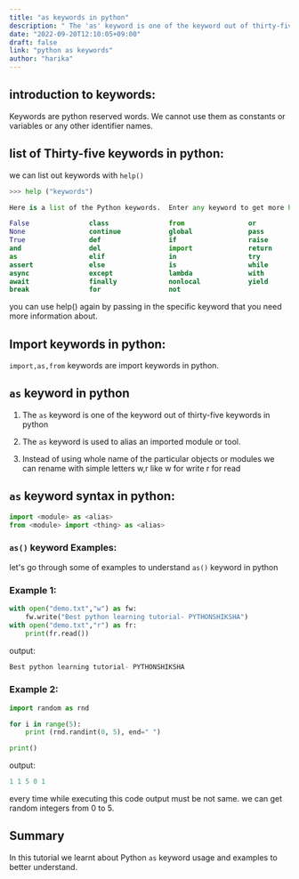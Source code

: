 ```yaml
---
title: "as keywords in python"
description: " The 'as' keyword is one of the keyword out of thirty-five keywords in python"
date: "2022-09-20T12:10:05+09:00"
draft: false
link: "python as keywords"
author: "harika"
---
```


## introduction to keywords:
Keywords are python reserved words.
We cannot use them as constants or variables or any other identifier names.

## list of Thirty-five keywords in python:
we can list out keywords with `help()` 

```python
>>> help ("keywords")

Here is a list of the Python keywords.  Enter any keyword to get more help.

False               class               from                or
None                continue            global              pass
True                def                 if                  raise
and                 del                 import              return
as                  elif                in                  try
assert              else                is                  while
async               except              lambda              with
await               finally             nonlocal            yield
break               for                 not                 
```
you can use help() again by passing in the specific keyword that you need more information about. 

## Import keywords in python:
`import,as,from` keywords are import keywords in python.

## `as` keyword in python

1. The `as` keyword is one of the keyword out of thirty-five keywords in python
2. The `as` keyword is used to alias an imported module or tool.

3. Instead of using whole name of the particular objects or modules we can rename with simple letters w,r like
w for write
r for read

## `as` keyword syntax in python:

```python
import <module> as <alias>
from <module> import <thing> as <alias>
```

### `as()` keyword Examples:

let's go through some of examples to understand `as()` keyword in python

### Example 1:

```python
with open("demo.txt","w") as fw:
    fw.write("Best python learning tutorial- PYTHONSHIKSHA")
with open("demo.txt","r") as fr:
    print(fr.read())
```
output:

```python
Best python learning tutorial- PYTHONSHIKSHA
```

### Example 2:

```python
import random as rnd

for i in range(5):
    print (rnd.randint(0, 5), end=" ")

print()
```

output:

```python
1 1 5 0 1
```
every time while executing this code output must be not same.
we can get random integers from 0 to 5.

## Summary
In this tutorial we learnt about Python `as` keyword usage and examples to better understand.